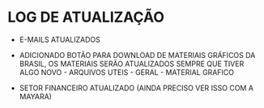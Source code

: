 # LOG DE ATUALIZAÇÃO

- E-MAILS ATUALIZADOS

- ADICIONADO BOTÃO PARA DOWNLOAD DE MATERIAIS GRÁFICOS DA BRASIL, OS MATERIAIS SERÃO ATUALIZADOS SEMPRE QUE TIVER ALGO NOVO - ARQUIVOS UTEIS - GERAL - MATERIAL GRAFICO

- SETOR FINANCEIRO ATUALIZADO (AINDA PRECISO VER ISSO COM A MAYARA)